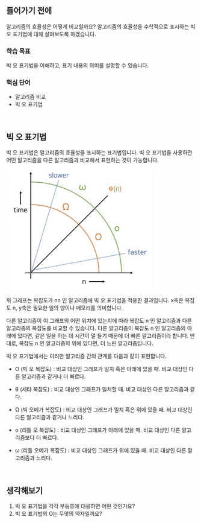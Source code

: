 ## 들어가기 전에

알고리즘의 효율성은 어떻게 비교할까요? 알고리즘의 효율성을 수학적으로 표시하는 빅 오 표기법에 대해 살펴보도록 하겠습니다.



### 학습 목표

빅 오 표기법을 이해하고, 표기 내용의 의미를 설명할 수 있습니다.



### 핵심 단어

- 알고리즘 비교
- 빅 오 표기법

&nbsp;

## 빅 오 표기법

빅 오 표기법은 알고리즘의 효율성을 표시하는 표기법입니다. 빅 오 표기법을 사용하면 어떤 알고리즘을 다른 알고리즘과 비교해서 표현하는 것이 가능합니다.

&nbsp; ![mceclip0.png](img/mceclip0.png) &nbsp;

위 그래프는 복잡도가  nn 인 알고리즘에 빅 오 표기법을 적용한 결과입니다. x축은 복잡도 n, y축은 필요한 일의 양이나 메모리를 의미합니다.

 

다른 알고리즘이 이 그래프의 어떤 위치에 있는지에 따라 복잡도  n 인 알고리즘과 다른 알고리즘의 복잡도를 비교할 수 있습니다. 다른 알고리즘이 복잡도  n 인 알고리즘의 아래에 있다면, 같은 일을 하는 데 시간이 덜 들기 때문에 더 빠른 알고리즘이라 합니다. 반대로, 복잡도  n 인 알고리즘의 위에 있다면, 더 느린 알고리즘입니다.

 

빅 오 표기법에서는 이러한 알고리즘 간의 관계를 다음과 같이 표현합니다.

- O (빅 오 복잡도) : 비교 대상인 그래프가 일치 혹은 아래에 있을 때. 비교 대상인 다른 알고리즘과 같거나 더 빠르다.

- θ (세타 복잡도) : 비교 대상인 그래프가 일치할 때. 비교 대상인 다른 알고리즘과 같다.

- Ω (빅 오메가 복잡도) : 비교 대상인 그래프가 일치 혹은 위에 있을 때. 비교 대상인 다른 알고리즘과 같거나 느리다.

- o (리틀 오 복잡도) : 비교 대상인 그래프가 아래에 있을 때. 비교 대상인 다른 알고리즘보다 더 빠르다.

- ω (리틀 오메가 복잡도) : 비교 대상인 그래프가 위에 있을 때. 비교 대상인 다른 알고리즘과 느리다.

 &nbsp;

## 생각해보기
1) 빅 오 표기법을 각각 부등호에 대응하면 어떤 것인가요?
2) 빅 오 표기법의 O는 무엇의 약자일까요?
